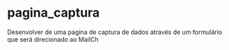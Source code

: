 # pagina_captura
Desenvolver de uma pagina de captura de dados através de um formulário que será direcionado ao MailCh
